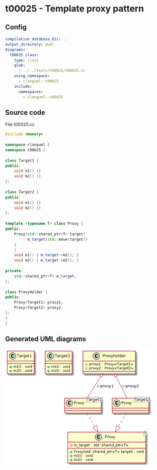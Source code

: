 # t00025 - Template proxy pattern
## Config
```yaml
compilation_database_dir: ..
output_directory: puml
diagrams:
  t00025_class:
    type: class
    glob:
      - ../../tests/t00025/t00025.cc
    using_namespace:
      - clanguml::t00025
    include:
      namespaces:
        - clanguml::t00025

```
## Source code
File t00025.cc
```cpp
#include <memory>

namespace clanguml {
namespace t00025 {

class Target1 {
public:
    void m1() {}
    void m2() {}
};

class Target2 {
public:
    void m1() {}
    void m2() {}
};

template <typename T> class Proxy {
public:
    Proxy(std::shared_ptr<T> target)
        : m_target{std::move(target)}
    {
    }
    void m1() { m_target->m1(); }
    void m2() { m_target->m2(); }

private:
    std::shared_ptr<T> m_target;
};

class ProxyHolder {
public:
    Proxy<Target1> proxy1;
    Proxy<Target2> proxy2;
};
}
}

```
## Generated UML diagrams
![t00025_class](./t00025_class.png "Template proxy pattern")
